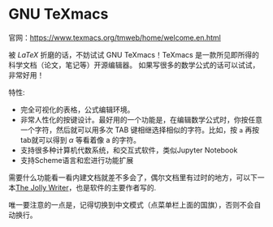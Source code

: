 # GNU TeXmacs

官网：<https://www.texmacs.org/tmweb/home/welcome.en.html>

被 *LaTeX* 折磨的话，不妨试试 GNU TeXmacs！TeXmacs 是一款所见即所得的科学文档（论文，笔记等）开源编辑器。
如果写很多的数学公式的话可以试试，非常好用！

特性:

- 完全可视化的表格，公式编辑环境。
- 非常人性化的按键设计。最好用的一个功能是，在编辑数学公式时，你按任意一个字符，然后就可以用多次 TAB 键相继选择相似的字符。比如，按 `a` 再按tab就可以得到 $\alpha$ 等看着像 a 的字符。
- 支持很多种计算机代数系统，和交互式软件，类似Jupyter Notebook
- 支持Scheme语言和宏进行功能扩展

需要什么功能看一看内建文档就差不多会了，偶尔文档里有过时的地方，可以下一本[The Jolly Writer](https://www.scypress.com/book_info.html)，也是软件的主要作者写的.

唯一要注意的一点是，记得切换到中文模式（点菜单栏上面的国旗），否则不会自动换行。
